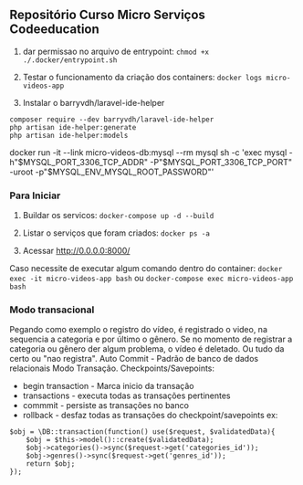 ## Repositório Curso Micro Serviços Codeeducation

1. dar permissao no arquivo de entrypoint:
```chmod +x ./.docker/entrypoint.sh```

2. Testar o funcionamento da criação dos containers:
```docker logs micro-videos-app```

3. Instalar o barryvdh/laravel-ide-helper
```
composer require --dev barryvdh/laravel-ide-helper
php artisan ide-helper:generate
php artisan ide-helper:models

```

docker run -it --link micro-videos-db:mysql --rm mysql sh -c 'exec mysql -h"$MYSQL_PORT_3306_TCP_ADDR" -P"$MYSQL_PORT_3306_TCP_PORT" -uroot -p"$MYSQL_ENV_MYSQL_ROOT_PASSWORD"'


### Para Iniciar
1. Buildar os servicos:
```docker-compose up -d --build```

2. Listar o serviços que foram criados:
```docker ps -a```

3. Acessar http://0.0.0.0:8000/

Caso necessite de executar algum comando dentro do container: ```docker exec -it micro-videos-app bash```
ou ```docker-compose exec micro-videos-app bash```

<!-- continues from:  
Implementando recurso de vídeo e rela... (Projeto Prático)
https://portal.code.education/lms/#/168/155/98/conteudos?capitulo=658&conteudo=5803
-->



### Modo transacional
Pegando como exemplo o registro do vídeo, é registrado o video, na sequencia a categoria e por último o gênero. Se no momento de registrar a categoria ou gênero der algum problema, o vídeo é deletado. Ou tudo da certo ou "nao registra".
Auto Commit - Padrão de banco de dados relacionais
Modo Transação. Checkpoints/Savepoints:
- begin transaction - Marca inicio da transação
- transactions - executa todas as transações pertinentes
- commmit - persiste as transações no banco
- rollback - desfaz todas as transações do checkpoint/savepoints
ex:
```
$obj = \DB::transaction(function() use($request, $validatedData){
    $obj = $this->model()::create($validatedData);
    $obj->categories()->sync($request->get('categories_id'));
    $obj->genres()->sync($request->get('genres_id'));
    return $obj;
});
```


<!-- continuar do video: Primeiro API Resource de Category -->